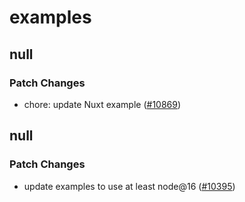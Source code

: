 # examples

## null

### Patch Changes

- chore: update Nuxt example ([#10869](https://github.com/khulnasoft/handpickr/pull/10869))

## null

### Patch Changes

- update examples to use at least node@16 ([#10395](https://github.com/khulnasoft/handpickr/pull/10395))
